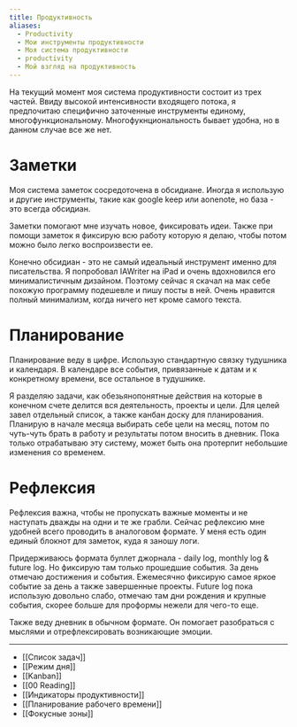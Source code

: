```yaml
---
title: Продуктивность
aliases:
  - Productivity
  - Мои инструменты продуктивности
  - Моя система продуктивности
  - productivity
  - Мой взгляд на продуктивность
---
```


На текущий момент моя система продуктивности состоит из трех частей. Ввиду высокой интенсивности входящего потока, я предпочитаю специфично заточенные инструменты единому, многофункциональному. Многофукнциональность бывает удобна, но в данном случае все же нет.

# Заметки
Моя система заметок сосредоточена в обсидиане. Иногда я использую и другие инструменты, такие как google keep или аonenote, но база - это всегда обсидиан. 

Заметки помогают мне изучать новое, фиксировать идеи. Также при помощи заметок я фиксирую всю работу которую я делаю, чтобы потом можно было легко воспроизвести ее. 

Конечно обсидиан - это не самый идеальный инструмент именно для писательства. Я попробовал IAWriter на iPad и очень вдохновился его минималистичным дизайном. Поэтому сейчас я скачал на мак себе похожую программу подешевле и пишу посты в ней. Очень нравится полный минимализм, когда ничего нет кроме самого текста. 

# Планирование
Планирование веду в цифре. Использую стандартную связку тудушника и календаря. В календаре все события, привязанные к датам и к конкретному времени, все остальное в тудушнике.

Я разделяю задачи, как обезьянопонятные действия на которые в конечном счете делится вся деятельность, проекты и цели. Для целей завел отдельный список, а также канбан доску для планирования. Планирую в начале месяца выбирать себе цели на месяц, потом по чуть-чуть брать в работу и результаты потом вносить в дневник. Пока только отрабатываю эту систему, может быть она протерпит небольшие изменения со временем. 

# Рефлексия
Рефлексия важна, чтобы не пропускать важные моменты и не наступать дважды на одни и те же грабли. Сейчас рефлексию мне удобней всего проводить в аналоговом формате. У меня есть один единый блокнот для заметок, куда я заношу логи.

Придерживаюсь формата буллет джорнала - daily log, monthly log & future log. Но фиксирую там только прошедшие события. За день отмечаю достижения и события. Ежемесячно фиксирую самое яркое событие за день а также завершенные проекты. Future log пока использую довольно слабо, отмечаю там дни рождения и крупные события, скорее больше для проформы нежели для чего-то еще. 

Также веду дневник в обычном формате. Он помогает разобраться с мыслями и отрефлексировать возникающие эмоции. 

---
- [[Список задач]]
- [[Режим дня]]
- [[Kanban]]
- [[00 Reading]]
- [[Индикаторы продуктивности]]
- [[Планирование рабочего времени]]
- [[Фокусные зоны]]